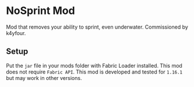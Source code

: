 # NoSprint Mod

Mod that removes your ability to sprint, even underwater. Commissioned by k4yfour.

## Setup

Put the `jar` file in your mods folder with Fabric Loader installed. This mod does not
require `Fabric API`. This mod is developed and tested for `1.16.1` but may work in other versions.
